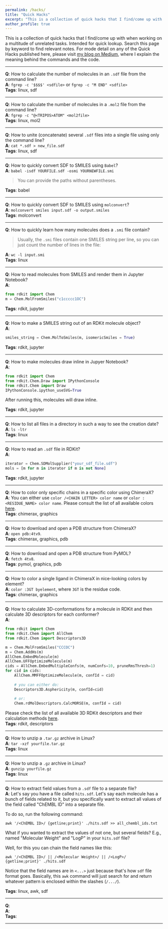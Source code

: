 ```yaml
---
permalink: /hacks/
title: "Quick Hacks"
excerpt: "This is a collection of quick hacks that I find/come up with when working on a multitude of unrelated tasks."
author_profile: true
---
```


This is a collection of quick hacks that I find/come up with when working on a multitude of unrelated tasks. Intended for quick lookup. Search this page by keyword to find relevant notes. For mode detail on any of the Quick Hacks published here, please visit [my blog on Medium](https://medium.com/chemoinformatics), where I explain the meaning behind the commands and the code.

---

**Q**: How to calculate the number of molecules in an `.sdf` file from the command line?  
**A**: `fgrep -c '$$$$' <sdfile>` or `fgrep -c "M END" <sdfile>`  
**Tags**: linux, sdf

---

**Q**: How to calculate the number of molecules in a `.mol2` file from the command line?  
**A**: `fgrep -c "@<TRIPOS>ATOM" <mol2file>`  
**Tags**: linux, mol2

---

**Q**: How to unite (concatenate) several `.sdf` files into a single file using only the command line?   
**A**: `cat *.sdf > new_file.sdf`   
**Tags**: linux, sdf

---

**Q**: How to quickly convert SDF to SMILES using `Babel`?  
**A**: `babel -isdf YOURFILE.sdf -osmi YOURNEWFILE.smi`  
> You can provide the paths without parentheses.

**Tags**: babel

---

**Q**: How to quickly convert SDF to SMILES using `molconvert`?   
**A**: `molconvert smiles input.sdf -o output.smiles`  
**Tags**: molconvert

---

**Q**: How to quickly learn how many molecules does a `.smi` file contain?  
> Usually, the `.smi` files contain one SMILES string per line, so you can just count the number of lines in the file: 

**A**: `wc -l input.smi`  
**Tags**: linux

---

**Q**: How to read molecules from SMILES and render them in Jupyter Notebook?  
**A**:  

```python
from rdkit import Chem
m = Chem.MolFromSmiles("c1ccccc1OC")
```  

**Tags**: rdkit, jupyter

---

**Q**: How to make a SMILES string out of an RDKit molecule object?  
**A**:

```python
smiles_string = Chem.MolToSmiles(m, isomericSmiles = True)
```
  
**Tags**: rdkit, jupyter

---

**Q**: How to make molecules draw inline in Jupyer Notebook?  
**A**: 

```python
from rdkit import Chem
from rdkit.Chem.Draw import IPythonConsole
from rdkit.Chem import Draw
IPythonConsole.ipython_useSVG=True
```
  After running this, molecules will draw inline.
  
**Tags**: rdkit, jupyter

---

**Q**: How to list all files in a directory in such a way to see the creation date?  
**A**: `ls -ltr`  
**Tags**: linux

---

**Q**: How to read an `.sdf` file in RDKit?   
**A**:

```python
iterator = Chem.SDMolSupplier("your_sdf_file.sdf")
mols = [m for m in iterator if m is not None]
```
  
**Tags**: rdkit, jupyter

---

**Q**: How to color only specific chains in a specific color using ChimeraX?  
**A**: You can either use `color /<CHAIN LETTER> color name` or `color :<RESIDUE_NAME> color name`. Please consult the list of all available colors [here](https://www.rbvi.ucsf.edu/chimerax/docs/user/commands/colornames.html#builtin).  
**Tags**: chimerax, graphics

---

**Q**: How to download and open a PDB structure from ChimeraX?  
**A**: `open pdb:4tv9`.  
**Tags**: chimerax, graphics, pdb

---

**Q**: How to download and open a PDB structure from PyMOL?  
**A**: `fetch 4tv8`.  
**Tags**: pymol, graphics, pdb

---

**Q**: How to color a single ligand in ChimeraX in nice-looking colors by element?  
**A**: `color :3GT byelement`, where `3GT` is the residue code.  
**Tags**: chimerax, graphics

---

**Q**: How to calculate 3D-conformations for a molecule in RDKit and then calculate 3D descriptors for each conformer?  
**A**:

```python
from rdkit import Chem
from rdkit.Chem import AllChem
from rdkit.Chem import Descriptors3D

m = Chem.MolFromSmiles("CCCOC")
m = Chem.AddHs(m)
AllChem.EmbedMolecule(m)
AllChem.UFFOptimizeMolecule(m)
cids = AllChem.EmbedMultipleConfs(m, numConfs=10, pruneRmsThresh=1)
for cid in cids:
    AllChem.MMFFOptimizeMolecule(m, confId = cid)
    
    # you can either do:
    Descriptors3D.Asphericity(m, confId=cid)
    
    # or:
    Chem.rdMolDescriptors.CalcMORSE(m, confId = cid)
```
  Please check the list of all available 3D RDKit descriptors and their calculation methods [here](https://www.rdkit.org/docs/source/rdkit.Chem.rdMolDescriptors.html).  
  **Tags**: rdkit, descriptors

---

**Q**: How to unzip a `.tar.gz` archive in Linux?  
**A**: `tar -xzf yourfile.tar.gz`  
**Tags**: linux

---

**Q**: How to unzip a `.gz` archive in Linux?   
**A**: `gunzip yourfile.gz`  
**Tags**: linux

---

**Q**: How to extract field values from a `.sdf` file to a separate file?   
**A**:  Let's say you have a file called `hits.sdf`. Let's say each molecule has a bunch of fields related to it, but you specifically want to extract all values of the field called "ChEMBL ID" into a separate file.	

To do so, run the following command:


`awk '/<ChEMBL ID>/ {getline;print}' ./hits.sdf >> all_chembl_ids.txt`

What if you wanted to extract the values of not one, but several fields? E.g., named "Molecular Weight" and "LogP" in your `hits.sdf` file?

Well, for this you can chain the field names like this:

`awk '/<ChEMBL ID>/ || /<Molecular Weight>/ || /<LogP>/ {getline;print}' ./hits.sdf`

Notice that the field names are in `<...>` just because that's how `sdf` file format goes. Basically, this `awk` command will just search for and return whatever pattern is enclosed within the slashes (`/.../`).

**Tags**: linux, awk, sdf

---

**Q**:  
**A**:  
**Tags**:

---